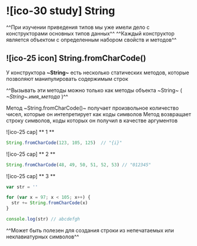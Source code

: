 # ![ico-30 study] String

^^При изучении приведения типов мы уже имели дело с конструкторами основных типов данных^^
^^Каждый конструктор является объектом с определенным набором свойств и методов^^

## ![ico-25 icon] String.fromCharCode()

У конструктора **~String~** есть несколько статических методов, которые позволяют манипулировать содержимым строк

^^Вызывать эти методы можно только как методы объекта ~String~  ( *~String~.имя_метода* )^^

Метод ~String.fromCharCode()~ получает произвольное количество чисел, которые он интепретирует как коды символов
Метод возвращает строку символов, коды которых он получил в качестве аргументов

![ico-25 cap] ** 1 **

~~~js
String.fromCharCode(123, 105, 125)  // "{i}"
~~~

![ico-25 cap] ** 2 **

~~~js
String.fromCharCode(48, 49, 50, 51, 52, 53) // "012345"
~~~

![ico-25 cap] ** 3 **

~~~js
var str = ''

for (var x = 97; x < 105; x++) {
  str += String.fromCharCode(x)
}

console.log(str) // abcdefgh
~~~

^^Может быть полезен для создания строки из непечатаемых или неклавиатурных символов^^
